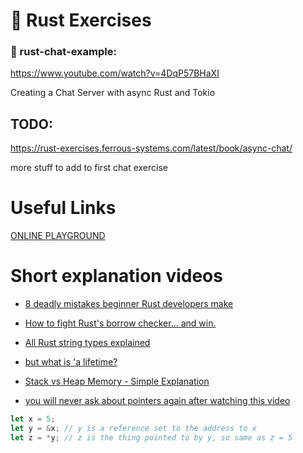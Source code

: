 # 🦀 Rust Exercises

### 💬 rust-chat-example:
https://www.youtube.com/watch?v=4DqP57BHaXI

Creating a Chat Server with async Rust and Tokio

## TODO:

https://rust-exercises.ferrous-systems.com/latest/book/async-chat/ 

more stuff to add to first chat exercise

# Useful Links
[ONLINE PLAYGROUND](https://play.rust-lang.org/?version=stable&mode=debug&edition=2021)

# Short explanation videos
- [8 deadly mistakes beginner Rust developers make](https://www.youtube.com/watch?v=PbR4ECFIckg)

- [How to fight Rust's borrow checker... and win.](https://www.youtube.com/watch?v=Pg07HQJ0tvI)

- [All Rust string types explained](https://www.youtube.com/watch?v=CpvzeyzgQdw)

- [but what is 'a lifetime?](https://www.youtube.com/watch?v=gRAVZv7V91Q)

- [Stack vs Heap Memory - Simple Explanation](https://www.youtube.com/watch?v=5OJRqkYbK-4)

- [you will never ask about pointers again after watching this video](https://www.youtube.com/watch?v=2ybLD6_2gKM)

```rust
let x = 5;
let y = &x; // y is a reference set to the address to x
let z = *y; // z is the thing pointed to by y, so same as z = 5
``` 


